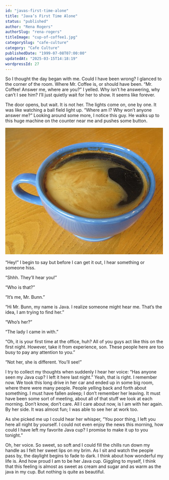 ```yaml
---
id: "javas-first-time-alone"
title: "Java’s First Time Alone"
status: "published"
author: "Rena Rogers"
authorSlug: "rena-rogers"
titleImage: "cup-of-coffee1.jpg"
categorySlug: "cafe-culture"
category: "Cafe Culture"
publishedDate: "1999-07-08T07:00:00"
updatedAt: "2025-03-15T14:18:19"
wordpressId: 27
---
```


So I thought the day began with me. Could I have been wrong? I glanced to the corner of the room. Where Mr. Coffee is, or should have been. “Mr. Coffee! Answer me, where are you?” I yelled. Why isn’t he answering, why can’t I see him? I’ll just quietly wait for her to show. It seems like forever.

The door opens, but wait. It is not her. The lights come on, one by one. It was like watching a ball field light up. “Where am I? Why won’t anyone answer me?” Looking around some more, I notice this guy. He walks up to this huge machine on the counter near me and pushes some button.

![cup of coffee](cup-of-coffee1.jpg)

“Hey!” I begin to say but before I can get it out, I hear something or someone hiss.

“Shhh. They’ll hear you!”

“Who is that?”

“It’s me, Mr. Bunn.”

“Hi Mr. Bunn, my name is Java. I realize someone might hear me. That’s the idea, I am trying to find her.”

“Who’s her?”

“The lady I came in with.”

“Oh, it is your first time at the office, huh? All of you guys act like this on the first night. However, take it from experience, son. These people here are too busy to pay any attention to you.”

“Not her, she is different. You’ll see!”

I try to collect my thoughts when suddenly I hear her voice: “Has anyone seen my Java cup? I left it here last night.” Yeah, that is right. I remember now. We took this long drive in her car and ended up in some big room, where there were many people. People yelling back and forth about something. I must have fallen asleep; I don’t remember her leaving. It must have been some sort of meeting, about all of that stuff we look at each morning. Don’t know, don’t care. All I care about now, is I am with her again. By her side. It was almost fun; I was able to see her at work too.

As she picked me up I could hear her whisper, “You poor thing, I left you here all night by yourself. I could not even enjoy the news this morning, how could I have left my favorite Java cup? I promise to make it up to you tonight.”

Oh, her voice. So sweet, so soft and I could fill the chills run down my handle as I felt her sweet lips on my brim. As I sit and watch the people pass by, the daylight begins to fade to dark. I think about how wonderful my life is. And how proud I am to be her Java cup. Giggling to myself, I think that this feeling is almost as sweet as cream and sugar and as warm as the java in my cup. But nothing is quite as beautiful.